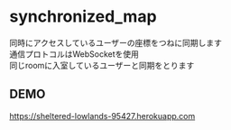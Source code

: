 # synchronized_map
同時にアクセスしているユーザーの座標をつねに同期します  
通信プロトコルはWebSocketを使用  
同じroomに入室しているユーザーと同期をとります  

## DEMO
https://sheltered-lowlands-95427.herokuapp.com
